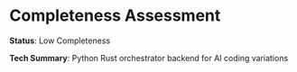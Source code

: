 # Completeness Assessment

**Status**: Low Completeness

**Tech Summary**: Python Rust orchestrator backend for AI coding variations
